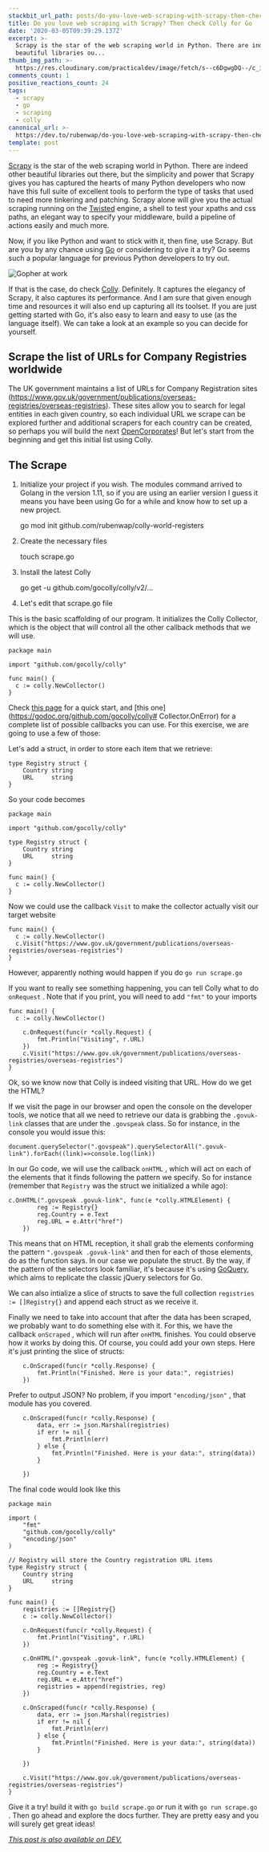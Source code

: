```yaml
---
stackbit_url_path: posts/do-you-love-web-scraping-with-scrapy-then-check-colly-for-go-6kc
title: Do you love web scraping with Scrapy? Then check Colly for Go
date: '2020-03-05T09:39:29.137Z'
excerpt: >-
  Scrapy is the star of the web scraping world in Python. There are indeed other
  beautiful libraries ou...
thumb_img_path: >-
  https://res.cloudinary.com/practicaldev/image/fetch/s--c6DgwgDQ--/c_imagga_scale,f_auto,fl_progressive,h_420,q_auto,w_1000/https://dev-to-uploads.s3.amazonaws.com/i/16lfjkroz8y7vgf2zs3c.png
comments_count: 1
positive_reactions_count: 24
tags:
  - scrapy
  - go
  - scraping
  - colly
canonical_url: >-
  https://dev.to/rubenwap/do-you-love-web-scraping-with-scrapy-then-check-colly-for-go-6kc
template: post
---
```

[Scrapy](https://scrapy.org/) is the star of the web scraping world in Python. There are indeed other beautiful libraries out there, but the simplicity and power that Scrapy gives you has captured the hearts of many Python developers who now have this full suite of excellent tools to perform the type of tasks that used to need more tinkering and patching. Scrapy alone will give you the actual scraping running on the [Twisted](https://twistedmatrix.com/trac/) engine, a shell to test your xpaths and css paths, an elegant way to specify your middleware, build a pipeline of actions easily and much more. 

Now, if you like Python and want to stick with it, then fine, use Scrapy. But are you by any chance using [Go](https://golang.org/) or considering to give it a try? Go seems such a popular language for previous Python developers to try out. 

![Gopher at work](https://dev-to-uploads.s3.amazonaws.com/i/9ey7jw45jwy5xkao65pm.jpg)


If that is the case, do check [Colly](http://go-colly.org/). Definitely. It captures the elegancy of Scrapy, it also captures its performance. And I am sure that given enough time and resources it will also end up capturing all its toolset. If you are just getting started with Go, it's also easy to learn and easy to use (as the language itself). We can take a look at an example so you can decide for yourself.

## Scrape the list of URLs for Company Registries worldwide

The UK government maintains a list of URLs for Company Registration sites (https://www.gov.uk/government/publications/overseas-registries/overseas-registries). These sites allow you to search for legal entities in each given country, so each individual URL we scrape can be explored further and additional scrapers for each country can be created, so perhaps you will build the next [OpenCorporates](https://opencorporates.com/)! But let's start from the beginning and get this initial list using Colly. 

## The Scrape

1) Initialize your project if you wish. The modules command arrived to Golang in the version 1.11, so if you are using an earlier version I guess it means you have been using Go for a while and know how to set up a new project. 

    go mod init github.com/rubenwap/colly-world-registers

2) Create the necessary files

    touch scrape.go

3) Install the latest Colly

    go get -u github.com/gocolly/colly/v2/...

4) Let's edit that scrape.go file

This is the basic scaffolding of our program. It initializes the Colly Collector, which is the object that will control all the other callback methods that we will use.



```golang
package main

import "github.com/gocolly/colly"

func main() {
  c := colly.NewCollector()
}
```


Check [this page](http://go-colly.org/docs/introduction/start/) for a quick start, and [this one](https://godoc.org/github.com/gocolly/colly# Collector.OnError) for a complete list of possible callbacks you can use. For this exercise, we are going to use a few of those:

Let's add a struct, in order to store each item that we retrieve:


```golang
type Registry struct {
	Country string
	URL     string
}
```


So your code becomes


```golang
package main

import "github.com/gocolly/colly"

type Registry struct {
	Country string
	URL     string
}

func main() {
  c := colly.NewCollector()
}
```


Now we could use the callback 
`Visit`
 to make the collector actually visit our target website


```golang
func main() {
  c := colly.NewCollector()
  c.Visit("https://www.gov.uk/government/publications/overseas-registries/overseas-registries")
}
```


However, apparently nothing would happen if you do 
`go run scrape.go`


If you want to really see something happening, you can tell Colly what to do 
`onRequest`
. Note that if you print, you will need to add 
`"fmt"`
 to your imports


```golang
func main() {
  c := colly.NewCollector()

	c.OnRequest(func(r *colly.Request) {
		fmt.Println("Visiting", r.URL)
	})
	c.Visit("https://www.gov.uk/government/publications/overseas-registries/overseas-registries")
}
```


Ok, so we know now that Colly is indeed visiting that URL. How do we get the HTML? 

If we visit the page in our browser and open the console on the developer tools, we notice that all we need to retrieve our data is grabbing the 
`.govuk-link`
 classes that are under the 
`.govspeak`
 class. So for instance, in the console you would issue this:

    document.querySelector(".govspeak").querySelectorAll(".govuk-link").forEach((link)=>console.log(link))

In our Go code, we will use the callback 
`onHTML`
, which will act on each of the elements that it finds following the pattern we specify. So for instance (remember that 
`Registry`
 was the struct we initialized a while ago):


```golang
c.OnHTML(".govspeak .govuk-link", func(e *colly.HTMLElement) {
		reg := Registry{}
		reg.Country = e.Text
		reg.URL = e.Attr("href")
	})
```


This means that on HTML reception, it shall grab the elements conforming the pattern 
`".govspeak .govuk-link"`
 and then for each of those elements, do as the function says. In our case we populate the struct. By the way, if the pattern of the selectors look familiar, it's because it's using [GoQuery](https://github.com/PuerkitoBio/goquery), which aims to replicate the classic jQuery selectors for Go. 

We can also intialize a slice of structs to save the full collection 
`registries := []Registry{}`
 and append each struct as we receive it. 

Finally we need to take into account that after the data has been scraped, we probably want to do something else with it. For this, we have the callback 
`onScraped`
, which will run after 
`onHTML`
 finishes. You could observe how it works by doing this. Of course, you could add your own steps. Here it's just printing the slice of structs:


```golang
	c.OnScraped(func(r *colly.Response) {
		fmt.Println("Finished. Here is your data:", registries)
	})
```


Prefer to output JSON? No problem, if you import 
`"encoding/json"`
, that module has you covered. 


```golang
	c.OnScraped(func(r *colly.Response) { 
		data, err := json.Marshal(registries)
		if err != nil {
			fmt.Println(err)
		} else {
			fmt.Println("Finished. Here is your data:", string(data))
		}
		
	})
```


The final code would look like this


```golang
package main

import (
	"fmt"
	"github.com/gocolly/colly"
	"encoding/json"
)

// Registry will store the Country registration URL items
type Registry struct {
	Country string
	URL     string
}

func main() {
	registries := []Registry{}
	c := colly.NewCollector()

	c.OnRequest(func(r *colly.Request) {
		fmt.Println("Visiting", r.URL)
	})

	c.OnHTML(".govspeak .govuk-link", func(e *colly.HTMLElement) {
		reg := Registry{}
		reg.Country = e.Text
		reg.URL = e.Attr("href")
		registries = append(registries, reg)
	})

	c.OnScraped(func(r *colly.Response) { 
		data, err := json.Marshal(registries)
		if err != nil {
			fmt.Println(err)
		} else {
			fmt.Println("Finished. Here is your data:", string(data))
		}
		
	})

	c.Visit("https://www.gov.uk/government/publications/overseas-registries/overseas-registries")
}

```


Give it a try! build it with 
`go build scrape.go`
 or run it with 
`go run scrape.go`
. Then go ahead and explore the docs further. They are pretty easy and you will surely get great ideas!

*[This post is also available on DEV.](https://dev.to/rubenwap/do-you-love-web-scraping-with-scrapy-then-check-colly-for-go-6kc)*


<script>
const parent = document.getElementsByTagName('head')[0];
const script = document.createElement('script');
script.type = 'text/javascript';
script.src = 'https://cdnjs.cloudflare.com/ajax/libs/iframe-resizer/4.1.1/iframeResizer.min.js';
script.charset = 'utf-8';
script.onload = function() {
    window.iFrameResize({}, '.liquidTag');
};
parent.appendChild(script);
</script>    
